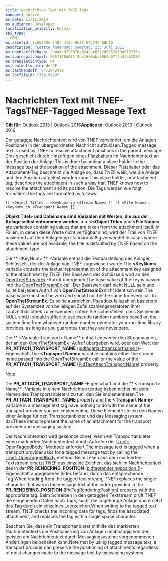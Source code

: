 ```yaml
---
title: Nachrichten Text mit TNEF-Tags
manager: soliver
ms.date: 11/16/2014
ms.audience: Developer
localization_priority: Normal
api_type:
- COM
ms.assetid: 8c65339e-240c-412d-9b71-69c746468bfb
description: 'Letzte Änderung: Samstag, 23. Juli 2011'
ms.openlocfilehash: 2b4d4cd790870a024cac6f2ed9952d18a970235a
ms.sourcegitcommit: 8657170d071f9bcf680aba50b9c07f2a4fb82283
ms.translationtype: MT
ms.contentlocale: de-DE
ms.lasthandoff: 04/28/2019
ms.locfileid: "33419919"
---
```

# <a name="tnef-tagged-message-text"></a><span data-ttu-id="73beb-103">Nachrichten Text mit TNEF-Tags</span><span class="sxs-lookup"><span data-stu-id="73beb-103">TNEF-Tagged Message Text</span></span>

  
  
<span data-ttu-id="73beb-104">**Gilt für**: Outlook 2013 | Outlook 2016</span><span class="sxs-lookup"><span data-stu-id="73beb-104">**Applies to**: Outlook 2013 | Outlook 2016</span></span> 
  
<span data-ttu-id="73beb-105">Der getaggte Nachrichtentext wird von TNEF verwendet, um die Anlagen Positionen in der übergeordneten Nachricht aufzulösen.</span><span class="sxs-lookup"><span data-stu-id="73beb-105">Tagged message text is used by TNEF to resolve attachment positions in the parent message.</span></span> <span data-ttu-id="73beb-106">Dies geschieht durch Hinzufügen eines Platzhalters im Nachrichtentext an der Position der Anlage.</span><span class="sxs-lookup"><span data-stu-id="73beb-106">This is done by adding a place holder in the message text at the position of the attachment.</span></span> <span data-ttu-id="73beb-107">Dieser Platzhalter oder das Attachment-Tag beschreibt die Anlage so, dass TNEF weiß, wie die Anlage und ihre Position aufgelöst werden kann.</span><span class="sxs-lookup"><span data-stu-id="73beb-107">This place holder, or attachment tag, describes the attachment in such a way that TNEF knows how to resolve the attachment and its position.</span></span> <span data-ttu-id="73beb-108">Die Tags werden wie folgt formatiert:</span><span class="sxs-lookup"><span data-stu-id="73beb-108">The tags are formatted as follows:</span></span>
  
 `[[ <Object Title> : <KeyNum> in <Stream Name> ]] [[ <File Name> : <KeyNum> in <Transport Name> ]]`
  
 <span data-ttu-id="73beb-109">**Objekt Titel\> und Dateiname sind Variablen mit Werten, die aus der Anlage selbst entnommen werden. \<** **\> \<**</span><span class="sxs-lookup"><span data-stu-id="73beb-109">**\<Object Title\>** and **\<File Name\>** are variables containing values that are taken from the attachment itself.</span></span> <span data-ttu-id="73beb-110">In Fällen, in denen diese Werte nicht verfügbar sind, wird der Titel von TNEF basierend auf dem Anlagentyp standardmäßig verwendet.</span><span class="sxs-lookup"><span data-stu-id="73beb-110">In cases where these values are not available, the title is defaulted by TNEF based on the attachment type.</span></span> 
  
<span data-ttu-id="73beb-111">Die \*\* \<KeyNum\> \*\* -Variable enthält die Textdarstellung des Anlagen Schlüssels, der der Anlage von TNEF zugewiesen wurde.</span><span class="sxs-lookup"><span data-stu-id="73beb-111">The **\<KeyNum\>** variable contains the textual representation of the attachment key assigned to the attachment by TNEF.</span></span> <span data-ttu-id="73beb-112">Der Basiswert des Schlüssels wird an den [OpenTnefStreamEx](opentnefstreamex.md) -Aufruf übergeben.</span><span class="sxs-lookup"><span data-stu-id="73beb-112">The base value of the key is passed into the [OpenTnefStreamEx](opentnefstreamex.md) call.</span></span> <span data-ttu-id="73beb-113">Der Basiswert darf nicht NULL sein und sollte bei jedem Aufruf von **OpenTnefStreamEx**nicht identisch sein.</span><span class="sxs-lookup"><span data-stu-id="73beb-113">The base value must not be zero and should not be the same for every call to **OpenTnefStreamEx**.</span></span> <span data-ttu-id="73beb-114">Es sollte ausreichen, Pseudozufallszahlen basierend auf der Systemzeit von beliebigen Zufallszahlengeneratoren ihrer Laufzeitbibliothek zu verwenden, sofern Sie sicherstellen, dass Sie niemals NULL sind.</span><span class="sxs-lookup"><span data-stu-id="73beb-114">It should suffice to use pseudo random numbers based on the system time from whatever random number generator your run-time library provides, as long as you guarantee that they are never zero.</span></span>
  
<span data-ttu-id="73beb-115">Die \*\* \<Variable Transport\> Name\*\* enthält entweder den Streamnamen, der an den [OpenTnefStreamEx](opentnefstreamex.md) -Aufruf übergeben wird, oder den Wert der **PR_ATTACH_TRANSPORT_NAME** ([pidtagattachtransportname (](pidtagattachtransportname-canonical-property.md))-Eigenschaft.</span><span class="sxs-lookup"><span data-stu-id="73beb-115">The **\<Transport Name\>** variable contains either the stream name passed into the [OpenTnefStreamEx](opentnefstreamex.md) call or the value of the **PR_ATTACH_TRANSPORT_NAME** ([PidTagAttachTransportName](pidtagattachtransportname-canonical-property.md)) property.</span></span>
  
> [!NOTE]
> <span data-ttu-id="73beb-116">Die **PR_ATTACH_TRANSPORT_NAME** -Eigenschaft und die \*\* \<Transport\> Name\*\* -Variable in einem Nachrichten texttag haben nichts mit dem Namen des Transportanbieters zu tun, den Sie implementieren.</span><span class="sxs-lookup"><span data-stu-id="73beb-116">The **PR_ATTACH_TRANSPORT_NAME** property and the **\<Transport Name\>** variable in a message text tag have nothing to do with the name of the transport provider you are implementing.</span></span> <span data-ttu-id="73beb-117">Diese Elemente stellen den Namen einer Anlage für den Transportanbieter und das Messagingsystem dar.</span><span class="sxs-lookup"><span data-stu-id="73beb-117">These items represent the name of an attachment for the transport provider and messaging system.</span></span> 
  
<span data-ttu-id="73beb-118">Der Nachrichtentext wird gekennzeichnet, wenn ein Transportanbieter einen markierten Nachrichtentext durch Aufrufen der [ITnef:: OpenTaggedBody](itnef-opentaggedbody.md) -Methode anfordert.</span><span class="sxs-lookup"><span data-stu-id="73beb-118">The message text is tagged when a transport provider asks for a tagged message text by calling the [ITnef::OpenTaggedBody](itnef-opentaggedbody.md) method.</span></span> <span data-ttu-id="73beb-119">Beim Lesen aus dem markierten Textstream ersetzt TNEF das einzelne Zeichen, das sich im Nachrichtentext des in der **PR_RENDERING_POSITION** ([pidtagrenderingposition (](pidtagrenderingposition-canonical-property.md))-Eigenschaft angegebenen Index befand, durch das entsprechende Tag.</span><span class="sxs-lookup"><span data-stu-id="73beb-119">When reading from the tagged text stream, TNEF replaces the single character that was in the message text at the index provided in the **PR_RENDERING_POSITION** ([PidTagRenderingPosition](pidtagrenderingposition-canonical-property.md)) property with the appropriate tag.</span></span> <span data-ttu-id="73beb-120">Beim Schreiben in den getaggten Textstream prüft TNEF die eingehenden Daten nach Tags, sucht die zugehörige Anlage und ersetzt das Tag durch ein einzelnes Leerzeichen.</span><span class="sxs-lookup"><span data-stu-id="73beb-120">When writing to the tagged text stream, TNEF checks the incoming data for tags, finds the associated attachment, and replaces the tag with a single space character.</span></span>
  
<span data-ttu-id="73beb-121">Beachten Sie, dass ein Transportanbieter mithilfe des markierten Nachrichtentexts die Positionierung von Anlagen unabhängig von den meisten am Nachrichtentext durch Messagingsysteme vorgenommenen Änderungen beibehalten kann.</span><span class="sxs-lookup"><span data-stu-id="73beb-121">Note that by using tagged message text, a transport provider can preserve the positioning of attachments regardless of most changes made to the message text by messaging systems.</span></span>
  

